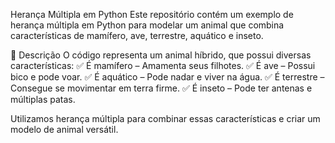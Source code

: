 Herança Múltipla em Python
Este repositório contém um exemplo de herança múltipla em Python para modelar um animal que combina características de mamífero, ave, terrestre, aquático e inseto.

📌 Descrição
O código representa um animal híbrido, que possui diversas características:
✅ É mamífero – Amamenta seus filhotes.
✅ É ave – Possui bico e pode voar.
✅ É aquático – Pode nadar e viver na água.
✅ É terrestre – Consegue se movimentar em terra firme.
✅ É inseto – Pode ter antenas e múltiplas patas.

Utilizamos herança múltipla para combinar essas características e criar um modelo de animal versátil.
